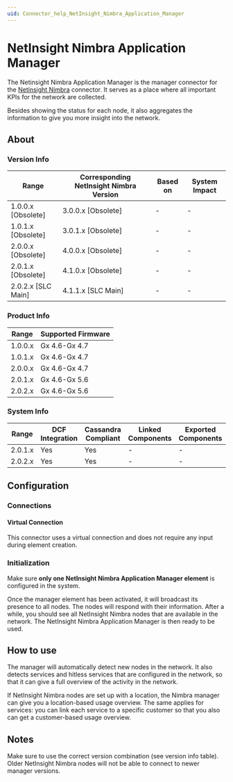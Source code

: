 ```yaml
---
uid: Connector_help_NetInsight_Nimbra_Application_Manager
---
```


# NetInsight Nimbra Application Manager

The Netinsight Nimbra Application Manager is the manager connector for the [Netinsight Nimbra](xref:Connector_help_NetInsight_Nimbra) connector. It serves as a place where all important KPIs for the network are collected.

Besides showing the status for each node, it also aggregates the information to give you more insight into the network.

## About

### Version Info

| Range              | Corresponding NetInsight Nimbra Version | Based on | System Impact |
|--------------------|-----------------------------------------|----------|---------------|
| 1.0.0.x [Obsolete] | 3.0.0.x [Obsolete]                      | -        | -             |
| 1.0.1.x [Obsolete] | 3.0.1.x [Obsolete]                      | -        | -             |
| 2.0.0.x [Obsolete] | 4.0.0.x [Obsolete]                      | -        | -             |
| 2.0.1.x [Obsolete] | 4.1.0.x [Obsolete]                      | -        | -             |
| 2.0.2.x [SLC Main] | 4.1.1.x [SLC Main]                      | -        | -             |

### Product Info

| Range     | Supported Firmware     |
|-----------|------------------------|
| 1.0.0.x   | Gx 4.6-Gx 4.7          |
| 1.0.1.x   | Gx 4.6-Gx 4.7          |
| 2.0.0.x   | Gx 4.6-Gx 4.7          |
| 2.0.1.x   | Gx 4.6-Gx 5.6          |
| 2.0.2.x   | Gx 4.6-Gx 5.6          |

### System Info

| Range     | DCF Integration     | Cassandra Compliant     | Linked Components     | Exported Components     |
|-----------|---------------------|-------------------------|-----------------------|-------------------------|
| 2.0.1.x   | Yes                 | Yes                     | -                     | -                       |
| 2.0.2.x   | Yes                 | Yes                     | -                     | -                       |

## Configuration

### Connections

#### Virtual Connection

This connector uses a virtual connection and does not require any input during element creation.

### Initialization

Make sure **only one NetInsight Nimbra Application Manager element** is configured in the system.

Once the manager element has been activated, it will broadcast its presence to all nodes. The nodes will respond with their information. After a while, you should see all NetInsight Nimbra nodes that are available in the network. The NetInsight Nimbra Application Manager is then ready to be used.

## How to use

The manager will automatically detect new nodes in the network. It also detects services and hitless services that are configured in the network, so that it can give a full overview of the activity in the network.

If NetInsight Nimbra nodes are set up with a location, the Nimbra manager can give you a location-based usage overview.
The same applies for services: you can link each service to a specific customer so that you also can get a customer-based usage overview.

## Notes

Make sure to use the correct version combination (see version info table). Older NetInsight Nimbra nodes will not be able to connect to newer manager versions.
